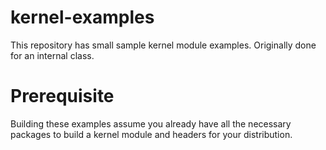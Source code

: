 # kernel-examples
This repository has small sample kernel module examples.
Originally done for an internal class.

# Prerequisite
Building these examples assume you already have all the necessary
packages to build a kernel module and headers for your distribution.
